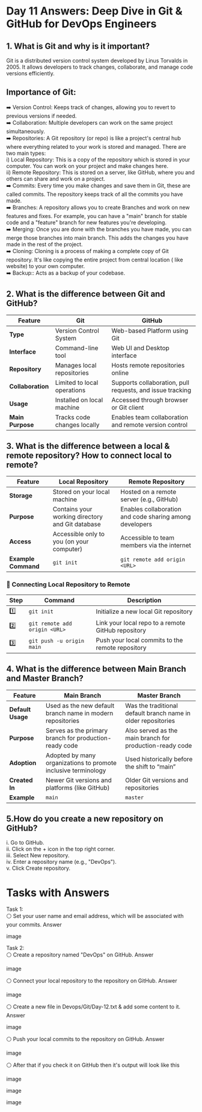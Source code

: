 # Day 11 Answers: Deep Dive in Git & GitHub for DevOps Engineers

## 1. What is Git and why is it important?
Git is a distributed version control system developed by Linus Torvalds in 2005. It allows developers to track changes, collaborate, and manage code versions efficiently.

## Importance of Git:

➡️ Version Control: Keeps track of changes, allowing you to revert to previous versions if needed.</br>
➡️ Collaboration: Multiple developers can work on the same project simultaneously.</br>
➡️ Repositories: A Git repository (or repo) is like a project's central hub where everything related to your work is stored and managed. There are two main types:</br>
 i) Local Repository: This is a copy of the repository which is stored in your computer. You can work on your project and make changes here.</br>
 ii) Remote Repository: This is stored on a server, like GitHub, where you and others can share and work on a project.</br>
➡️ Commits: Every time you make changes and save them in Git, these are called commits. The repository keeps track of all the commits you have made.</br>
➡️ Branches: A repository allows you to create Branches and work on new features and fixes. For example, you can have a "main" branch for stable code and a "feature" branch for new features you're developing.</br>
➡️ Merging: Once you are done with the branches you have made, you can merge those branches into main branch. This adds the changes you have made in the rest of the project.</br>
➡️ Cloning: Cloning is a process of making a complete copy of Git repository. It's like copying the entire project from central location ( like website) to your own computer.</br>
➡️ Backup:: Acts as a backup of your codebase.</br>


## 2. What is the difference between Git and GitHub?

| Feature | Git | GitHub |
|----------|-----|---------|
| **Type** | Version Control System | Web-based Platform using Git |
| **Interface** | Command-line tool | Web UI and Desktop interface |
| **Repository** | Manages local repositories | Hosts remote repositories online |
| **Collaboration** | Limited to local operations | Supports collaboration, pull requests, and issue tracking |
| **Usage** | Installed on local machine | Accessed through browser or Git client |
| **Main Purpose** | Tracks code changes locally | Enables team collaboration and remote version control |

## 3. What is the difference between a local & remote repository? How to connect local to remote?

| Feature | Local Repository | Remote Repository |
|----------|------------------|-------------------|
| **Storage** | Stored on your local machine | Hosted on a remote server (e.g., GitHub) |
| **Purpose** | Contains your working directory and Git database | Enables collaboration and code sharing among developers |
| **Access** | Accessible only to you (on your computer) | Accessible to team members via the internet |
| **Example Command** | `git init` | `git remote add origin <URL>` |

### 🔗 Connecting Local Repository to Remote
| Step | Command | Description |
|------|----------|-------------|
| 1️⃣ | `git init` | Initialize a new local Git repository |
| 2️⃣ | `git remote add origin <URL>` | Link your local repo to a remote GitHub repository |
| 3️⃣ | `git push -u origin main` | Push your local commits to the remote repository |

## 4. What is the difference between Main Branch and Master Branch?

| Feature | Main Branch | Master Branch |
|----------|--------------|----------------|
| **Default Usage** | Used as the new default branch name in modern repositories | Was the traditional default branch name in older repositories |
| **Purpose** | Serves as the primary branch for production-ready code | Also served as the main branch for production-ready code |
| **Adoption** | Adopted by many organizations to promote inclusive terminology | Used historically before the shift to “main” |
| **Created In** | Newer Git versions and platforms (like GitHub) | Older Git versions and repositories |
| **Example** | `main` | `master` |

## 5.How do you create a new repository on GitHub?

i. Go to GitHub.</br>
ii. Click on the + icon in the top right corner.</br>
iii. Select New repository.</br>
iv. Enter a repository name (e.g., "DevOps").</br>
v. Click Create repository.</br>

# Tasks with Answers

Task 1:</br>
⚪ Set your user name and email address, which will be associated with your commits.
Answer

image

Task 2:</br>
⚪ Create a repository named "DevOps" on GitHub.
Answer

image

⚪ Connect your local repository to the repository on GitHub.
Answer

image

⚪ Create a new file in Devops/Git/Day-12.txt & add some content to it.
Answer

image

⚪ Push your local commits to the repository on GitHub.
Answer

image

⚪ After that if you check it on GitHub then it's output will look like this

image

image

image

